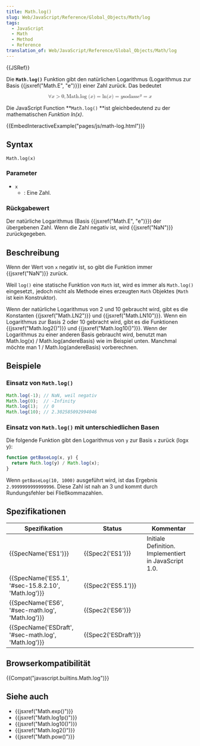 ```yaml
---
title: Math.log()
slug: Web/JavaScript/Reference/Global_Objects/Math/log
tags:
  - JavaScript
  - Math
  - Method
  - Reference
translation_of: Web/JavaScript/Reference/Global_Objects/Math/log
---
```

{{JSRef}}

Die **`Math.log()`** Funktion gibt den natürlichen Logarithmus (Logarithmus zur Basis {{jsxref("Math.E", "e")}}) einer Zahl zurück. Das bedeutet

<math display="block"><semantics><mrow><mo>∀</mo><mi>x</mi><mo>></mo><mn>0</mn><mo>,</mo><mstyle mathvariant="monospace"><mrow><mo lspace="0em" rspace="thinmathspace">Math.log</mo><mo stretchy="false">(</mo><mi>x</mi><mo stretchy="false">)</mo></mrow></mstyle><mo>=</mo><mo lspace="0em" rspace="0em">ln</mo><mo stretchy="false">(</mo><mi>x</mi><mo stretchy="false">)</mo><mo>=</mo><mspace width="thickmathspace"></mspace><mi>y</mi><mspace width="thickmathspace"></mspace><mtext>sodass </mtext><mspace width="thickmathspace"></mspace><msup><mi>e</mi><mi>y</mi></msup><mo>=</mo><mi>x</mi></mrow><annotation encoding="TeX">\forall x > 0, \mathtt{\operatorname{Math.log}(x)} = \ln(x) = \text{the unique} \; y \; \text{such that} \; e^y = x</annotation></semantics></math>

Die JavaScript Function **`Math.log()` **ist gleichbedeutend zu der mathematischen _Funktion ln(x)_.

{{EmbedInteractiveExample("pages/js/math-log.html")}}

## Syntax

    Math.log(x)

### Parameter

- `x`
  - : Eine Zahl.

### Rückgabewert

Der natürliche Logarithmus (Basis {{jsxref("Math.E", "e")}}) der übergebenen Zahl. Wenn die Zahl negativ ist, wird {{jsxref("NaN")}} zurückgegeben.

## Beschreibung

Wenn der Wert von `x` negativ ist, so gibt die Funktion immer {{jsxref("NaN")}} zurück.

Weil `log()` eine statische Funktion von `Math` ist, wird es immer als `Math.log()` eingesetzt`,` jedoch nicht als Methode eines erzeugten `Math` Objektes (`Math` ist kein Konstruktor).

Wenn der natürliche Logarithmus von 2 und 10 gebraucht wird, gibt es die Konstanten {{jsxref("Math.LN2")}} und {{jsxref("Math.LN10")}}. Wenn ein Logarithmus zur Basis 2 oder 10 gebracht wird, gibt es die Funktionen {{jsxref("Math.log2()")}} und {{jsxref("Math.log10()")}}. Wenn der Logarithmus zu einer anderen Basis gebraucht wird, benutzt man Math.log(x) / Math.log(andereBasis) wie im Beispiel unten. Manchmal möchte man 1 / Math.log(andereBasis) vorberechnen.

## Beispiele

### Einsatz von `Math.log()`

```js
Math.log(-1); // NaN, weil negativ
Math.log(0);  // -Infinity
Math.log(1);  // 0
Math.log(10); // 2.302585092994046
```

### Einsatz von `Math.log()` mit unterschiedlichen Basen

Die folgende Funktion gibt den Logarithmus von `y` zur Basis `x` zurück (logx y):

```js
function getBaseLog(x, y) {
  return Math.log(y) / Math.log(x);
}
```

Wenn `getBaseLog(10, 1000)` ausgeführt wird, ist das Ergebnis `2.9999999999999996`. Diese Zahl ist nah an 3 und kommt durch Rundungsfehler bei Fließkommazahlen.

## Spezifikationen

| Spezifikation                                                        | Status                       | Kommentar                                             |
| -------------------------------------------------------------------- | ---------------------------- | ----------------------------------------------------- |
| {{SpecName('ES1')}}                                             | {{Spec2('ES1')}}         | Initiale Definition. Implementiert in JavaScript 1.0. |
| {{SpecName('ES5.1', '#sec-15.8.2.10', 'Math.log')}} | {{Spec2('ES5.1')}}     |                                                       |
| {{SpecName('ES6', '#sec-math.log', 'Math.log')}}     | {{Spec2('ES6')}}         |                                                       |
| {{SpecName('ESDraft', '#sec-math.log', 'Math.log')}} | {{Spec2('ESDraft')}} |                                                       |

## Browserkompatibilität

{{Compat("javascript.builtins.Math.log")}}

## Siehe auch

- {{jsxref("Math.exp()")}}
- {{jsxref("Math.log1p()")}}
- {{jsxref("Math.log10()")}}
- {{jsxref("Math.log2()")}}
- {{jsxref("Math.pow()")}}
